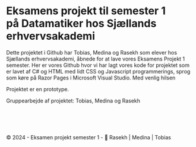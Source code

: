 <h1>Eksamens projekt til semester 1 <br>på Datamatiker hos Sjællands erhvervsakademi</h1>

Dette projektet i Github har Tobias, Medina og Rasekh som elever hos Sjællands erhvervsakademi, åbnede for at lave vores Eksamens Projekt 1 semester. Her er vores Github hvor vi har lagt vores kode for projektet som er lavet af C# og HTML med lidt CSS og Javascript programmerings, sprog som køre på Razor Pages i Microsoft Visual Studio.
Med venlig hilsen

Projektet er en prototype.

Gruppearbejde af projektet: Tobias, Medina og Rasekh

<br><br><br><br>
&copy; 2024 - Eksamen projekt semester 1 - 🍃 Rasekh | Medina | Tobias
